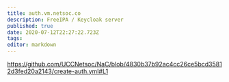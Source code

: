 ```yaml
---
title: auth.vm.netsoc.co
description: FreeIPA / Keycloak server
published: true
date: 2020-07-12T22:27:22.723Z
tags: 
editor: markdown
---
```


https://github.com/UCCNetsoc/NaC/blob/4830b37b92ac4cc26ce5bcd35812d3fed20a2143/create-auth.yml#L1